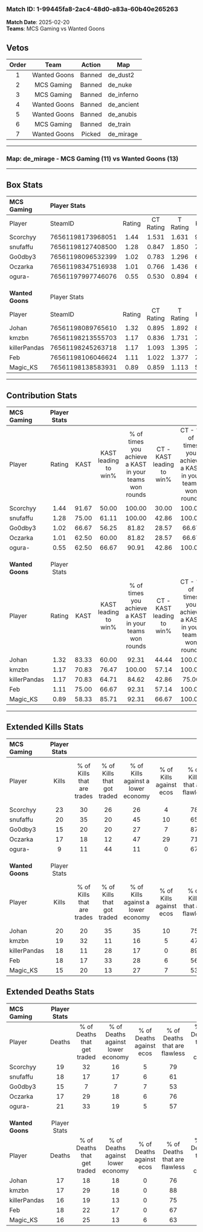 ### Match ID: 1-99445fa8-2ac4-48d0-a83a-60b40e265263  
**Match Date**: 2025-02-20  
**Teams**: MCS Gaming vs Wanted Goons  

## Vetos  

| Order | Team | Action | Map |
| :---: | :--: | :----: | --- |
| 1 | Wanted Goons | Banned | de_dust2 |
| 2 | MCS Gaming | Banned | de_nuke |
| 3 | MCS Gaming | Banned | de_inferno |
| 4 | Wanted Goons | Banned | de_ancient |
| 5 | Wanted Goons | Banned | de_anubis |
| 6 | MCS Gaming | Banned | de_train |
| 7 | Wanted Goons | Picked | de_mirage |

---  

### **Map**: de_mirage - MCS Gaming (11) vs Wanted Goons (13)  
---  

## Box Stats  

| **MCS Gaming**   | Player Stats      |        |           |          |       |      |       |         |        |      |     |
| :- | :- | :-: | :-: | :-: | :-: | :-: | :-: | :-: | :-: | :-: | :-: |
| Player           | SteamID           | Rating | CT Rating | T Rating | KAST  | ADR  | Kills | Assists | Deaths | K/D  | HS% |
| Scorchyy         | 76561198173968051 |  1.44  |   1.531   |  1.631   | 91.67 | 91.6 |  23   |    3    |   19   | 1.21 | 26  |
| snufaffu         | 76561198127408500 |  1.28  |   0.847   |  1.850   | 75.00 | 99.7 |  20   |    8    |   18   | 1.11 | 40  |
| Go0dby3          | 76561198096532399 |  1.02  |   0.783   |  1.296   | 66.67 | 74.0 |  15   |    6    |   15   | 1.00 | 60  |
| Oczarka          | 76561198347516938 |  1.01  |   0.766   |  1.436   | 62.50 | 77.0 |  17   |    3    |   17   | 1.00 | 64  |
| ogura-           | 76561197997746076 |  0.55  |   0.530   |  0.894   | 62.50 | 47.9 |   9   |    6    |   21   | 0.43 | 33  |
|                  |                   |        |           |          |       |      |       |         |        |      |     |
|                  |                   |        |           |          |       |      |       |         |        |      |     |
|                  |                   |        |           |          |       |      |       |         |        |      |     |
| **Wanted Goons** | Player Stats      |        |           |          |       |      |       |         |        |      |     |
| Player           | SteamID           | Rating | CT Rating | T Rating | KAST  | ADR  | Kills | Assists | Deaths | K/D  | HS% |
| Johan            | 76561198089765610 |  1.32  |   0.895   |  1.892   | 83.33 | 86.7 |  20   |    7    |   17   | 1.18 | 50  |
| kmzbn            | 76561198213555703 |  1.17  |   0.836   |  1.731   | 70.83 | 84.2 |  19   |    4    |   17   | 1.12 | 73  |
| killerPandas     | 76561198245263718 |  1.17  |   1.093   |  1.395   | 70.83 | 85.4 |  18   |    7    |   16   | 1.13 | 22  |
| Feb              | 76561198106046624 |  1.11  |   1.022   |  1.377   | 75.00 | 73.9 |  18   |    4    |   18   | 1.00 | 44  |
| Magic_KS         | 76561198138583931 |  0.89  |   0.859   |  1.113   | 58.33 | 64.3 |  15   |    4    |   16   | 0.94 | 40  |
---  

## Contribution Stats  

| **MCS Gaming**   | Player Stats |       |                      |                                                        |                           |                                                             |                          |                                                            |
| :- | :-: | :-: | :-: | :-: | :-: | :-: | :-: | :-: |
| Player           |    Rating    | KAST  | KAST leading to win% | % of times you achieve a KAST in your teams won rounds | CT - KAST leading to win% | CT - % of times you achieve a KAST in your teams won rounds | T - KAST leading to win% | T - % of times you achieve a KAST in your teams won rounds |
| Scorchyy         |     1.44     | 91.67 |        50.00         |                         100.00                         |           30.00           |                           100.00                            |          66.67           |                           100.00                           |
| snufaffu         |     1.28     | 75.00 |        61.11         |                         100.00                         |           42.86           |                           100.00                            |          72.73           |                           100.00                           |
| Go0dby3          |     1.02     | 66.67 |        56.25         |                         81.82                          |           28.57           |                            66.67                            |          77.78           |                           87.50                            |
| Oczarka          |     1.01     | 62.50 |        60.00         |                         81.82                          |           28.57           |                            66.67                            |          87.50           |                           87.50                            |
| ogura-           |     0.55     | 62.50 |        66.67         |                         90.91                          |           42.86           |                           100.00                            |          87.50           |                           87.50                            |
|                  |              |       |                      |                                                        |                           |                                                             |                          |                                                            |
|                  |              |       |                      |                                                        |                           |                                                             |                          |                                                            |
|                  |              |       |                      |                                                        |                           |                                                             |                          |                                                            |
| **Wanted Goons** | Player Stats |       |                      |                                                        |                           |                                                             |                          |                                                            |
| Player           |    Rating    | KAST  | KAST leading to win% | % of times you achieve a KAST in your teams won rounds | CT - KAST leading to win% | CT - % of times you achieve a KAST in your teams won rounds | T - KAST leading to win% | T - % of times you achieve a KAST in your teams won rounds |
| Johan            |     1.32     | 83.33 |        60.00         |                         92.31                          |           44.44           |                           100.00                            |          72.73           |                           88.89                            |
| kmzbn            |     1.17     | 70.83 |        76.47         |                         100.00                         |           57.14           |                           100.00                            |          90.00           |                           100.00                           |
| killerPandas     |     1.17     | 70.83 |        64.71         |                         84.62                          |           42.86           |                            75.00                            |          80.00           |                           88.89                            |
| Feb              |     1.11     | 75.00 |        66.67         |                         92.31                          |           57.14           |                           100.00                            |          72.73           |                           88.89                            |
| Magic_KS         |     0.89     | 58.33 |        85.71         |                         92.31                          |           66.67           |                           100.00                            |          100.00          |                           88.89                            |
---  

## Extended Kills Stats  

| **MCS Gaming**   | Player Stats |                            |                            |                                    |                         |                              |                                 |                                       |                    |           |
| :- | :-: | :-: | :-: | :-: | :-: | :-: | :-: | :-: | :-: | :-: |
| Player           |    Kills     | % of Kills that are trades | % of Kills that got traded | % of Kills against a lower economy | % of Kills against ecos | % of Kills that are flawless | % of Kills that are close duels | % of Kills that are assisted by flash | Pistol Round Kills | AWP Kills |
| Scorchyy         |      23      |             30             |             26             |                 26                 |            4            |              78              |                4                |                   0                   |         12         |     2     |
| snufaffu         |      20      |             35             |             20             |                 45                 |           10            |              65              |                5                |                   5                   |         0          |     2     |
| Go0dby3          |      15      |             20             |             20             |                 27                 |            7            |              87              |                7                |                   0                   |         0          |     3     |
| Oczarka          |      17      |             18             |             12             |                 47                 |           29            |              71              |                6                |                   0                   |         0          |     0     |
| ogura-           |      9       |             11             |             44             |                 11                 |            0            |              67              |                0                |                  22                   |         0          |     0     |
|                  |              |                            |                            |                                    |                         |                              |                                 |                                       |                    |           |
|                  |              |                            |                            |                                    |                         |                              |                                 |                                       |                    |           |
|                  |              |                            |                            |                                    |                         |                              |                                 |                                       |                    |           |
| **Wanted Goons** | Player Stats |                            |                            |                                    |                         |                              |                                 |                                       |                    |           |
| Player           |    Kills     | % of Kills that are trades | % of Kills that got traded | % of Kills against a lower economy | % of Kills against ecos | % of Kills that are flawless | % of Kills that are close duels | % of Kills that are assisted by flash | Pistol Round Kills | AWP Kills |
| Johan            |      20      |             20             |             35             |                 35                 |           10            |              75              |                5                |                   5                   |         0          |     1     |
| kmzbn            |      19      |             32             |             11             |                 16                 |            5            |              47              |               11                |                   5                   |         2          |     5     |
| killerPandas     |      18      |             11             |             28             |                 17                 |            0            |              89              |                0                |                   0                   |         15         |     0     |
| Feb              |      18      |             17             |             33             |                 28                 |            6            |              56              |               11                |                   0                   |         1          |     2     |
| Magic_KS         |      15      |             20             |             13             |                 27                 |            7            |              53              |               13                |                   7                   |         0          |     0     |
## Extended Deaths Stats  

| **MCS Gaming**   | Player Stats |                             |                                   |                          |                               |                            |                           |               |
| :- | :-: | :-: | :-: | :-: | :-: | :-: | :-: | :-: |
| Player           |    Deaths    | % of Deaths that get traded | % of Deaths against lower economy | % of Deaths against ecos | % of Deaths that are flawless | % of Deaths that are close | % of Deaths while blinded | Deaths to AWP |
| Scorchyy         |      19      |             32              |                16                 |            5             |              79               |             0              |             0             |       7       |
| snufaffu         |      18      |             17              |                17                 |            6             |              61               |             0              |             0             |       3       |
| Go0dby3          |      15      |              7              |                 7                 |            7             |              53               |             27             |             7             |       4       |
| Oczarka          |      17      |             29              |                18                 |            6             |              76               |             12             |            12             |       1       |
| ogura-           |      21      |             33              |                19                 |            5             |              57               |             5              |             0             |       3       |
|                  |              |                             |                                   |                          |                               |                            |                           |               |
|                  |              |                             |                                   |                          |                               |                            |                           |               |
|                  |              |                             |                                   |                          |                               |                            |                           |               |
| **Wanted Goons** | Player Stats |                             |                                   |                          |                               |                            |                           |               |
| Player           |    Deaths    | % of Deaths that get traded | % of Deaths against lower economy | % of Deaths against ecos | % of Deaths that are flawless | % of Deaths that are close | % of Deaths while blinded | Deaths to AWP |
| Johan            |      17      |             18              |                18                 |            0             |              76               |             6              |             0             |       2       |
| kmzbn            |      17      |             29              |                18                 |            0             |              88               |             6              |            12             |       4       |
| killerPandas     |      16      |             19              |                13                 |            0             |              75               |             6              |             0             |       1       |
| Feb              |      18      |             22              |                17                 |            0             |              67               |             0              |             6             |       3       |
| Magic_KS         |      16      |             25              |                13                 |            6             |              63               |             6              |             0             |       2       |
